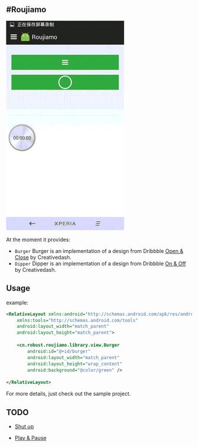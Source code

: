 #Roujiamo
------
<img src="https://github.com/sgwhp/Roujiamo/blob/master/screenshot/screenshot.gif" width="320" height="568" />

At the moment it provides:
* ``Burger``
Burger is an implementation of a design from Dribbble [Open & Close][1] by Creativedash.
* ``Dipper``
Dipper is an implementation of a design from Dribbble [On & Off][2] by Creativedash.

## Usage
  example:
```xml
<RelativeLayout xmlns:android="http://schemas.android.com/apk/res/android"
    xmlns:tools="http://schemas.android.com/tools"
    android:layout_width="match_parent"
    android:layout_height="match_parent">

    <cn.robust.roujiamo.library.view.Burger
        android:id="@+id/burger"
        android:layout_width="match_parent"
        android:layout_height="wrap_content"
        android:background="@color/green" />

</RelativeLayout>
```

  For more details, just check out the sample project.

## TODO
* [Shut up][3]
* [Play & Pause][4]


  [1]: https://dribbble.com/shots/1623679-Open-Close?list=shots&sort=popular&timeframe=year&offset=0
  [2]: https://dribbble.com/shots/1631598-On-Off?list=shots&sort=popular&timeframe=year&offset=34
  [3]: https://dribbble.com/shots/1660442-Shut-Up?list=shots&sort=popular&timeframe=year&offset=52
  [4]: https://dribbble.com/shots/1681359-Play-Pause?list=users&offset=52